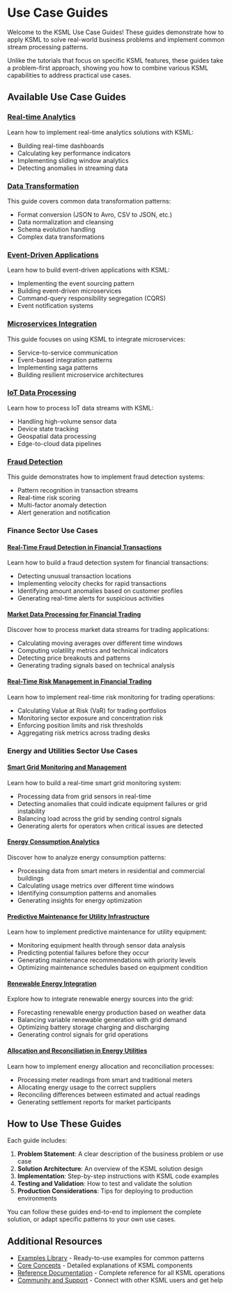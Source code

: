 # Use Case Guides

Welcome to the KSML Use Case Guides! These guides demonstrate how to apply KSML to solve real-world business problems and implement common stream processing patterns.

Unlike the tutorials that focus on specific KSML features, these guides take a problem-first approach, showing you how to combine various KSML capabilities to address practical use cases.

## Available Use Case Guides

### [Real-time Analytics](real-time-analytics.md)

Learn how to implement real-time analytics solutions with KSML:

- Building real-time dashboards
- Calculating key performance indicators
- Implementing sliding window analytics
- Detecting anomalies in streaming data

### [Data Transformation](data-transformation.md)

This guide covers common data transformation patterns:

- Format conversion (JSON to Avro, CSV to JSON, etc.)
- Data normalization and cleansing
- Schema evolution handling
- Complex data transformations

### [Event-Driven Applications](event-driven-applications.md)

Learn how to build event-driven applications with KSML:

- Implementing the event sourcing pattern
- Building event-driven microservices
- Command-query responsibility segregation (CQRS)
- Event notification systems

### [Microservices Integration](microservices-integration.md)

This guide focuses on using KSML to integrate microservices:

- Service-to-service communication
- Event-based integration patterns
- Implementing saga patterns
- Building resilient microservice architectures

### [IoT Data Processing](iot-data-processing.md)

Learn how to process IoT data streams with KSML:

- Handling high-volume sensor data
- Device state tracking
- Geospatial data processing
- Edge-to-cloud data pipelines

### [Fraud Detection](fraud-detection.md)

This guide demonstrates how to implement fraud detection systems:

- Pattern recognition in transaction streams
- Real-time risk scoring
- Multi-factor anomaly detection
- Alert generation and notification

### Finance Sector Use Cases

#### [Real-Time Fraud Detection in Financial Transactions](finance-fraud-detection.md)

Learn how to build a fraud detection system for financial transactions:

- Detecting unusual transaction locations
- Implementing velocity checks for rapid transactions
- Identifying amount anomalies based on customer profiles
- Generating real-time alerts for suspicious activities

#### [Market Data Processing for Financial Trading](finance-market-data.md)

Discover how to process market data streams for trading applications:

- Calculating moving averages over different time windows
- Computing volatility metrics and technical indicators
- Detecting price breakouts and patterns
- Generating trading signals based on technical analysis

#### [Real-Time Risk Management in Financial Trading](finance-risk-management.md)

Learn how to implement real-time risk monitoring for trading operations:

- Calculating Value at Risk (VaR) for trading portfolios
- Monitoring sector exposure and concentration risk
- Enforcing position limits and risk thresholds
- Aggregating risk metrics across trading desks

### Energy and Utilities Sector Use Cases

#### [Smart Grid Monitoring and Management](energy-smart-grid.md)

Learn how to build a real-time smart grid monitoring system:

- Processing data from grid sensors in real-time
- Detecting anomalies that could indicate equipment failures or grid instability
- Balancing load across the grid by sending control signals
- Generating alerts for operators when critical issues are detected

#### [Energy Consumption Analytics](energy-consumption-analytics.md)

Discover how to analyze energy consumption patterns:

- Processing data from smart meters in residential and commercial buildings
- Calculating usage metrics over different time windows
- Identifying consumption patterns and anomalies
- Generating insights for energy optimization

#### [Predictive Maintenance for Utility Infrastructure](energy-predictive-maintenance.md)

Learn how to implement predictive maintenance for utility equipment:

- Monitoring equipment health through sensor data analysis
- Predicting potential failures before they occur
- Generating maintenance recommendations with priority levels
- Optimizing maintenance schedules based on equipment condition

#### [Renewable Energy Integration](energy-renewable-integration.md)

Explore how to integrate renewable energy sources into the grid:

- Forecasting renewable energy production based on weather data
- Balancing variable renewable generation with grid demand
- Optimizing battery storage charging and discharging
- Generating control signals for grid operations

#### [Allocation and Reconciliation in Energy Utilities](energy-allocation-reconciliation.md)

Learn how to implement energy allocation and reconciliation processes:

- Processing meter readings from smart and traditional meters
- Allocating energy usage to the correct suppliers
- Reconciling differences between estimated and actual readings
- Generating settlement reports for market participants

## How to Use These Guides

Each guide includes:

1. **Problem Statement**: A clear description of the business problem or use case
2. **Solution Architecture**: An overview of the KSML solution design
3. **Implementation**: Step-by-step instructions with KSML code examples
4. **Testing and Validation**: How to test and validate the solution
5. **Production Considerations**: Tips for deploying to production environments

You can follow these guides end-to-end to implement the complete solution, or adapt specific patterns to your own use cases.

## Additional Resources

- [Examples Library](../resources/examples-library.md) - Ready-to-use examples for common patterns
- [Core Concepts](../reference/stream-types-reference.md) - Detailed explanations of KSML components
- [Reference Documentation](../reference/operations-reference.md) - Complete reference for all KSML operations
- [Community and Support](../resources/community.md) - Connect with other KSML users and get help
